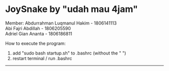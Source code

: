 # JoySnake by "udah mau 4jam"

Member:
Abdurrahman Luqmanul Hakim - 1806141113  
Abi Fajri Abdillah - 1806205590  
Adriel Gian Ananta - 1806186811  

How to execute the program:
1. add "sudo bash startup.sh" to .bashrc (without the " ")
2. restart terminal / run .bashrc

----------
